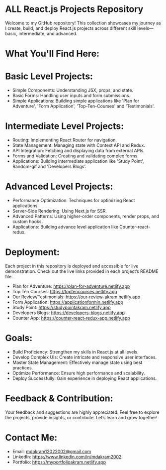 # ALL React.js Projects Repository
Welcome to my GitHub repository! This collection showcases my journey as I create, build, and deploy React.js projects across different skill levels—basic, intermediate, and advanced.

# What You'll Find Here:
# Basic Level Projects:
- Simple Components: Understanding JSX, props, and state.
- Basic Forms: Handling user inputs and form submissions.
- Simple Applications: Building simple applications like 'Plan for Adventure', 'Form Application', 'Top-Ten-Courses' and 'Testimonials'. 

# Intermediate Level Projects:
- Routing: Implementing React Router for navigation.
- State Management: Managing state with Context API and Redux.
- API Integration: Fetching and displaying data from external APIs.
- Forms and Validation: Creating and validating complex forms.
- Applications: Building intermediate application like 'Study Point', Random-gif and 'Developers Blogs'.

# Advanced Level Projects:
- Performance Optimization: Techniques for optimizing React applications.
- Server-Side Rendering: Using Next.js for SSR.
- Advanced Patterns: Using higher-order components, render props, and custom hooks.
- Applications: Building advance level application like Counter-react-redux.

# Deployment:
Each project in this repository is deployed and accessible for live demonstration. Check out the live links provided in each project’s README file.
- Plan for Adventure: https://plan-for-adventure.netlify.app
- Top Ten Courses: https://toptencourses.netlify.app
- Our Review/Testimonials: https://our-review-akram.netlify.app
- Form Application: https://applicationformin.netlify.app
- Study Point: https://studypointakram.netlify.app
- Developers Blogs: https://developers-blogs.netlify.app
- Counter App: https://counter-react-redux-app.netlify.app

# Goals:
- Build Proficiency: Strengthen my skills in React.js at all levels.
- Develop Complex UIs: Create intricate and responsive user interfaces.
- Master State Management: Effectively manage state using best practices.
- Optimize Performance: Ensure high performance and scalability.
- Deploy Successfully: Gain experience in deploying React applications.

# Feedback & Contribution:
Your feedback and suggestions are highly appreciated. Feel free to explore the projects, provide insights, or contribute. Let’s learn and grow together!

# Contact Me: 
- Email: mdakram12022002@gmail.com 
- LinkedIn: https://www.linkedin.com/in/mdakram2002
- Portfolio: https://myportfolioakram.netlify.app
